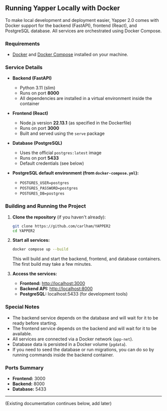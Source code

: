 ## Running Yapper Locally with Docker

To make local development and deployment easier, Yapper 2.0 comes with Docker support for the backend (FastAPI), frontend (React), and PostgreSQL database. All services are orchestrated using Docker Compose.

### Requirements
- [Docker](https://www.docker.com/) and [Docker Compose](https://docs.docker.com/compose/) installed on your machine.

### Service Details
- **Backend (FastAPI)**
  - Python 3.11 (slim)
  - Runs on port **8000**
  - All dependencies are installed in a virtual environment inside the container
- **Frontend (React)**
  - Node.js version **22.13.1** (as specified in the Dockerfile)
  - Runs on port **3000**
  - Built and served using the `serve` package
- **Database (PostgreSQL)**
  - Uses the official `postgres:latest` image
  - Runs on port **5433**
  - Default credentials (see below)

- **PostgreSQL default environment (from `docker-compose.yml`):**
  - `POSTGRES_USER=postgres`
  - `POSTGRES_PASSWORD=postgres`
  - `POSTGRES_DB=postgres`

### Building and Running the Project
1. **Clone the repository** (if you haven't already):
   ```sh
   git clone https://github.com/carlham/YAPPER2
   cd YAPPER2
   ```
2. **Start all services:**
   ```sh
   docker compose up --build
   ```
   This will build and start the backend, frontend, and database containers. The first build may take a few minutes.

3. **Access the services:**
   - **Frontend:** [http://localhost:3000](http://localhost:3000)
   - **Backend API:** [http://localhost:8000](http://localhost:8000)
   - **PostgreSQL:** localhost:5433 (for development tools)

### Special Notes
- The backend service depends on the database and will wait for it to be ready before starting.
- The frontend service depends on the backend and will wait for it to be available.
- All services are connected via a Docker network (`app-net`).
- Database data is persisted in a Docker volume (`pgdata`).
- If you need to seed the database or run migrations, you can do so by running commands inside the backend container.

### Ports Summary
- **Frontend:** 3000
- **Backend:** 8000
- **Database:** 5433

---

(Existing documentation continues below, add later)
